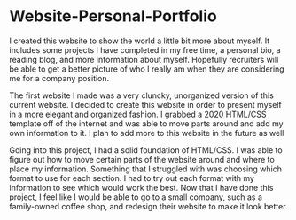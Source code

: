 # Website-Personal-Portfolio
I created this website to show the world a little bit more about myself. It includes some projects I have completed in my free time, a personal bio, a reading blog, and more information about myself. Hopefully recruiters will be able to get a better picture of who I really am when they are considering me for a company position.

The first website I made was a very cluncky, unorganized version of this current website. I decided to create this website in order to present myself in a more elegant and organized fashion. I grabbed a 2020 HTML/CSS template off of the internet and was able to move parts around and add my own information to it. I plan to add more to this website in the future as well

Going into this project, I had a solid foundation of HTML/CSS. I was able to figure out how to move certain parts of the website around and where to place my information. Something that I struggled with was choosing which format to use for each section. I had to try out each format with my information to see which would work the best. Now that I have done this project, I feel like I would be able to go to a small company, such as a family-owned coffee shop, and redesign their website to make it look better.

